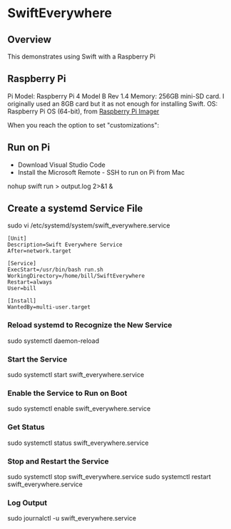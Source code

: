 # SwiftEverywhere


## Overview

This demonstrates using Swift with a Raspberry Pi

## Raspberry Pi

Pi Model: Raspberry Pi 4 Model B Rev 1.4
Memory: 256GB mini-SD card. I originally used an 8GB card but it as not enough for installing Swift.
OS: Raspberry Pi OS (64-bit), from [Raspberry Pi Imager](https://www.raspberrypi.com/software)

When you reach the option to set "customizations":

## Run on Pi

* Download Visual Studio Code
* Install the Microsoft Remote - SSH to run on Pi from Mac

nohup swift run > output.log 2>&1 &

##  Create a systemd Service File

sudo vi /etc/systemd/system/swift_everywhere.service

```
[Unit]
Description=Swift Everywhere Service
After=network.target

[Service]
ExecStart=/usr/bin/bash run.sh
WorkingDirectory=/home/bill/SwiftEverywhere
Restart=always
User=bill

[Install]
WantedBy=multi-user.target
```

### Reload systemd to Recognize the New Service
sudo systemctl daemon-reload

### Start the Service
sudo systemctl start swift_everywhere.service

### Enable the Service to Run on Boot

sudo systemctl enable swift_everywhere.service

### Get Status

sudo systemctl status swift_everywhere.service

### Stop and Restart the Service

sudo systemctl stop swift_everywhere.service
sudo systemctl restart swift_everywhere.service

### Log Output

sudo journalctl -u swift_everywhere.service
